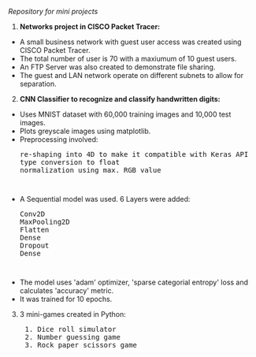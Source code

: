 *Repository for mini projects*  

1. **Networks project in CISCO Packet Tracer:**
- A small business network with guest user access was created using CISCO Packet Tracer.
- The total number of user is 70 with a maxiumum of 10 guest users.
- An FTP Server was also created to demonstrate file sharing.
- The guest and LAN network operate on different subnets to allow for separation.

2. **CNN Classifier to recognize and classify handwritten digits:**
- Uses MNIST dataset with 60,000 training images and 10,000 test images.
- Plots greyscale images using matplotlib.
- Preprocessing involved: 
  <pre>
  re-shaping into 4D to make it compatible with Keras API
  type conversion to float
  normalization using max. RGB value
  <pre>
- A Sequential model was used. 6 Layers were added:
  <pre>
  Conv2D
  MaxPooling2D
  Flatten
  Dense
  Dropout
  Dense
  <pre>
- The model uses 'adam' optimizer, 'sparse categorial entropy' loss and calculates 'accuracy' metric.
- It was trained for 10 epochs.


3. 3 mini-games created in Python:  
<pre>
    1. Dice roll simulator 
    2. Number guessing game
    3. Rock paper scissors game
</pre>
